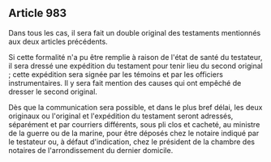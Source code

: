 Article 983
----
Dans tous les cas, il sera fait un double original des testaments mentionnés aux
deux articles précédents.

Si cette formalité n'a pu être remplie à raison de l'état de santé du testateur,
il sera dressé une expédition du testament pour tenir lieu du second original ;
cette expédition sera signée par les témoins et par les officiers
instrumentaires. Il y sera fait mention des causes qui ont empêché de dresser le
second original.

Dès que la communication sera possible, et dans le plus bref délai, les deux
originaux ou l'original et l'expédition du testament seront adressés, séparément
et par courriers différents, sous pli clos et cacheté, au ministre de la guerre
ou de la marine, pour être déposés chez le notaire indiqué par le testateur ou,
à défaut d'indication, chez le président de la chambre des notaires de
l'arrondissement du dernier domicile.

